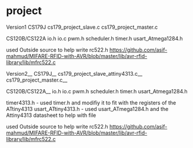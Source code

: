 # project

Version1
CS179J 
cs179_project_slave.c
cs179_project_master.c

CS120B/CS122A
io.h
io.c
pwm.h
scheduler.h
timer.h
usart_Atmega1284.h

used Outside source to help write
rc522.h
https://github.com/asif-mahmud/MIFARE-RFID-with-AVR/blob/master/lib/avr-rfid-library/lib/mfrc522.c

Version2__
CS179J__
cs179_project_slave_attiny4313.c__
cs179_project_master.c__

CS120B/CS122A__
io.h
io.c
pwm.h
scheduler.h
timer.h
usart_Atmega1284.h

timer4313.h - used timer.h and modifiy it to fit with the registers of the ATtiny4313
usart_ATtiny4313.h - used usart_ATmega1284.h and the Attiny4313 datasheet to help with file

used Outside source to help write
rc522.h
https://github.com/asif-mahmud/MIFARE-RFID-with-AVR/blob/master/lib/avr-rfid-library/lib/mfrc522.c

